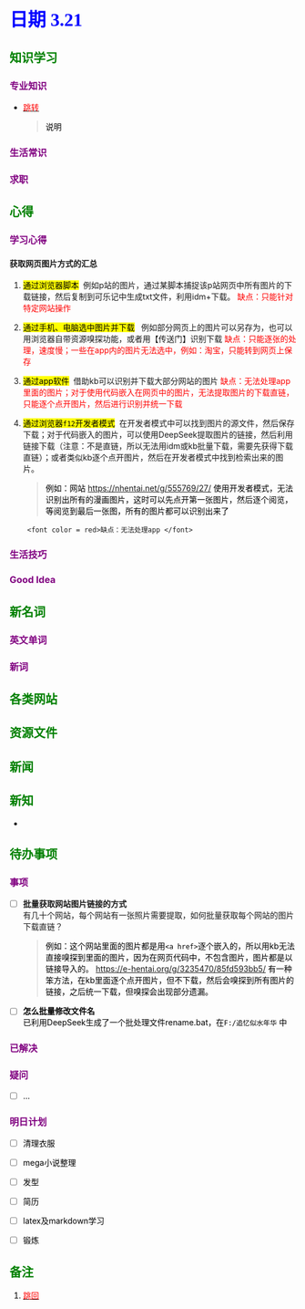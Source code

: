## <font color = blue face=楷体 size=6>日期 3.21 </font>

## <font color = green>知识学习 </font>
### <font color = purple>专业知识 </font>
+ <a id = "01-1">  [<font color = red>跳转</font>](#01-2)
   > <font color = o> 说明 </font>
### <font color = purple>生活常识 </font>

### <font color = purple>求职 </font>



## <font color = green>心得 </font>
### <font color = purple>学习心得 </font>
#### 获取网页图片方式的汇总
1. <mark>通过浏览器脚本</mark> $\;$例如p站的图片，通过某脚本捕捉该p站网页中所有图片的下载链接，然后复制到可乐记中生成txt文件，利用idm+下载。
	<font color = red>缺点：只能针对特定网站操作 </font> 
2. <mark>通过手机、电脑选中图片并下载</mark> $\;$ 例如部分网页上的图片可以另存为，也可以用浏览器自带资源嗅探功能，或者用【传送门】识别下载
	<font color = red>缺点：只能逐张的处理，速度慢；一些在app内的图片无法选中，例如：淘宝，只能转到网页上保存 </font>
3. <mark>通过app软件</mark>$\;$ 借助kb可以识别并下载大部分网站的图片
	<font color = red>缺点：无法处理app里面的图片；对于使用代码嵌入在网页中的图片，无法提取图片的下载直链，只能逐个点开图片，然后进行识别并统一下载 </font>
4. <mark>通过浏览器`f12`开发者模式</mark>$\;$ 在开发者模式中可以找到图片的源文件，然后保存下载；对于代码嵌入的图片，可以使用DeepSeek提取图片的链接，然后利用链接下载（注意：不是直链，所以无法用idm或kb批量下载，需要先获得下载直链）；或者类似kb逐个点开图片，然后在开发者模式中找到检索出来的图片。
	> <font  color = o>例如：网站	https://nhentai.net/g/555769/27/ 使用开发者模式，无法识别出所有的漫画图片，这时可以先点开第一张图片，然后逐个阅览，等阅览到最后一张图，所有的图片都可以识别出来了</font>
		
		<font color = red>缺点：无法处理app </font>
### <font color = purple>生活技巧 </font>

### <font color = purple>Good Idea </font>



## <font color = green>新名词 </font>
### <font color = purple>英文单词 </font>
### <font color = purple>新词 </font>



## <font color = green>各类网站 </font>


## <font color = green>资源文件 </font>


## <font color = green>新闻 </font>


## <font color = green>新知 </font>
+ 

## <font color = green>待办事项 </font>
### <font color = purple>事项 </font>
- [ ] **批量获取网站图片链接的方式**  
	有几十个网站，每个网站有一张照片需要提取，如何批量获取每个网站的图片下载直链？
	> <font color = o> 例如：这个网站里面的图片都是用`<a href>`逐个嵌入的，所以用kb无法直接嗅探到里面的图片，因为在网页代码中，不包含图片，图片都是以链接导入的。 https://e-hentai.org/g/3235470/85fd593bb5/ </font>
	<font color = o>有一种笨方法，在kb里面逐个点开图片，但不下载，然后会嗅探到所有图片的链接，之后统一下载，但嗅探会出现部分遗漏。

- [ ] **怎么批量修改文件名**  
	已利用DeepSeek生成了一个批处理文件rename.bat，在`F:/追忆似水年华` 中
### <font color = purple>已解决 </font>
### <font color = purple>疑问 </font>
- [ ] ...
### <font color = purple>明日计划 </font>
- [ ] 清理衣服
- [ ] mega小说整理
- [ ] 发型
- [ ] 简历
- [ ] latex及markdown学习
- [ ] 锻炼


## <font color = green>备注 </font>
  1. <a id ="01-2">[<font color = red>跳回</font>](#01-1)

<!--stackedit_data:
eyJoaXN0b3J5IjpbLTUwNjQ2MDIwMSwtMTkzOTUyODk2OCwtNz
g5ODYzODgsNDc2MzYwNTU2LC0xMzAyNzc1MTIxLC0xMDM2NTk5
OTkyLC0yNzA4MjMzODEsMTkyMzIyMjQ3NywxMjM2OTM2ODI2LD
E5NzIzMDc3NTgsOTIzODcxMDQ0LDc4OTcyNDUzOSwtMTA2MDY5
NjY2MSwtMTA4MjQwMDM0Myw2NjA4MDI0ODcsLTMyMDQ2Mjk4Mi
wtMTYzMDExOTQ1MF19
-->